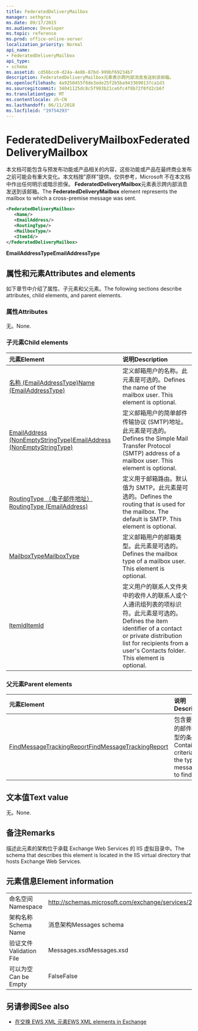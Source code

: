 ```yaml
---
title: FederatedDeliveryMailbox
manager: sethgros
ms.date: 09/17/2015
ms.audience: Developer
ms.topic: reference
ms.prod: office-online-server
localization_priority: Normal
api_name:
- FederatedDeliveryMailbox
api_type:
- schema
ms.assetid: cd56bcc0-d24a-4e8b-87bd-999bf69234b7
description: FederatedDeliveryMailbox元素表示跨内部消息发送到该邮箱。
ms.openlocfilehash: 4a9250455f8de3ede25f2b5ba9433690137ca1d3
ms.sourcegitcommit: 34041125dc8c5f993b21cebfc4f8b72f0fd2cb6f
ms.translationtype: MT
ms.contentlocale: zh-CN
ms.lasthandoff: 06/11/2018
ms.locfileid: "19754293"
---
```

# <a name="federateddeliverymailbox"></a><span data-ttu-id="1bb0f-103">FederatedDeliveryMailbox</span><span class="sxs-lookup"><span data-stu-id="1bb0f-103">FederatedDeliveryMailbox</span></span>

<span data-ttu-id="1bb0f-104">本文档可能包含与预发布功能或产品相关的内容，这些功能或产品在最终商业发布之前可能会有重大变化。本文档按"原样"提供，仅供参考，Microsoft 不在本文档中作出任何明示或暗示担保。 **FederatedDeliveryMailbox**元素表示跨内部消息发送到该邮箱。</span><span class="sxs-lookup"><span data-stu-id="1bb0f-104">The **FederatedDeliveryMailbox** element represents the mailbox to which a cross-premise message was sent.</span></span> 
  
```XML
<FederatedDeliveryMailbox>
   <Name/>
   <EmailAddress/>
   <RoutingType/>
   <MailboxType/>
   <ItemId/>
</FederatedDeliveryMailbox>
```

 <span data-ttu-id="1bb0f-105">**EmailAddressType**</span><span class="sxs-lookup"><span data-stu-id="1bb0f-105">**EmailAddressType**</span></span>
## <a name="attributes-and-elements"></a><span data-ttu-id="1bb0f-106">属性和元素</span><span class="sxs-lookup"><span data-stu-id="1bb0f-106">Attributes and elements</span></span>

<span data-ttu-id="1bb0f-107">如下章节中介绍了属性、子元素和父元素。</span><span class="sxs-lookup"><span data-stu-id="1bb0f-107">The following sections describe attributes, child elements, and parent elements.</span></span>
  
### <a name="attributes"></a><span data-ttu-id="1bb0f-108">属性</span><span class="sxs-lookup"><span data-stu-id="1bb0f-108">Attributes</span></span>

<span data-ttu-id="1bb0f-109">无。</span><span class="sxs-lookup"><span data-stu-id="1bb0f-109">None.</span></span>
  
### <a name="child-elements"></a><span data-ttu-id="1bb0f-110">子元素</span><span class="sxs-lookup"><span data-stu-id="1bb0f-110">Child elements</span></span>

|<span data-ttu-id="1bb0f-111">**元素**</span><span class="sxs-lookup"><span data-stu-id="1bb0f-111">**Element**</span></span>|<span data-ttu-id="1bb0f-112">**说明**</span><span class="sxs-lookup"><span data-stu-id="1bb0f-112">**Description**</span></span>|
|:-----|:-----|
|[<span data-ttu-id="1bb0f-113">名称 (EmailAddressType)</span><span class="sxs-lookup"><span data-stu-id="1bb0f-113">Name (EmailAddressType)</span></span>](name-emailaddresstype.md) <br/> |<span data-ttu-id="1bb0f-p101">定义邮箱用户的名称。此元素是可选的。</span><span class="sxs-lookup"><span data-stu-id="1bb0f-p101">Defines the name of the mailbox user. This element is optional.</span></span>  <br/> |
|[<span data-ttu-id="1bb0f-116">EmailAddress (NonEmptyStringType)</span><span class="sxs-lookup"><span data-stu-id="1bb0f-116">EmailAddress (NonEmptyStringType)</span></span>](emailaddress-nonemptystringtype.md) <br/> |<span data-ttu-id="1bb0f-p102">定义邮箱用户的简单邮件传输协议 (SMTP)地址。此元素是可选的。</span><span class="sxs-lookup"><span data-stu-id="1bb0f-p102">Defines the Simple Mail Transfer Protocol (SMTP) address of a mailbox user. This element is optional.</span></span>  <br/> |
|[<span data-ttu-id="1bb0f-119">RoutingType （电子邮件地址）</span><span class="sxs-lookup"><span data-stu-id="1bb0f-119">RoutingType (EmailAddress)</span></span>](routingtype-emailaddress.md) <br/> |<span data-ttu-id="1bb0f-p103">定义用于邮箱路由。默认值为 SMTP。此元素是可选的。</span><span class="sxs-lookup"><span data-stu-id="1bb0f-p103">Defines the routing that is used for the mailbox. The default is SMTP. This element is optional.</span></span>  <br/> |
|[<span data-ttu-id="1bb0f-123">MailboxType</span><span class="sxs-lookup"><span data-stu-id="1bb0f-123">MailboxType</span></span>](mailboxtype.md) <br/> |<span data-ttu-id="1bb0f-p104">定义邮箱用户的邮箱类型。此元素是可选的。</span><span class="sxs-lookup"><span data-stu-id="1bb0f-p104">Defines the mailbox type of a mailbox user. This element is optional.</span></span>  <br/> |
|[<span data-ttu-id="1bb0f-126">ItemId</span><span class="sxs-lookup"><span data-stu-id="1bb0f-126">ItemId</span></span>](itemid.md) <br/> |<span data-ttu-id="1bb0f-p105">定义用户的联系人文件夹中的收件人的联系人或个人通讯组列表的项标识符。此元素是可选的。</span><span class="sxs-lookup"><span data-stu-id="1bb0f-p105">Defines the item identifier of a contact or private distribution list for recipients from a user's Contacts folder. This element is optional.</span></span>  <br/> |
   
### <a name="parent-elements"></a><span data-ttu-id="1bb0f-129">父元素</span><span class="sxs-lookup"><span data-stu-id="1bb0f-129">Parent elements</span></span>

|<span data-ttu-id="1bb0f-130">**元素**</span><span class="sxs-lookup"><span data-stu-id="1bb0f-130">**Element**</span></span>|<span data-ttu-id="1bb0f-131">**说明**</span><span class="sxs-lookup"><span data-stu-id="1bb0f-131">**Description**</span></span>|
|:-----|:-----|
|[<span data-ttu-id="1bb0f-132">FindMessageTrackingReport</span><span class="sxs-lookup"><span data-stu-id="1bb0f-132">FindMessageTrackingReport</span></span>](findmessagetrackingreport.md) <br/> |<span data-ttu-id="1bb0f-133">包含要查找的邮件的类型的条件。</span><span class="sxs-lookup"><span data-stu-id="1bb0f-133">Contains criteria for the types of messages to find.</span></span>  <br/> |
   
## <a name="text-value"></a><span data-ttu-id="1bb0f-134">文本值</span><span class="sxs-lookup"><span data-stu-id="1bb0f-134">Text value</span></span>

<span data-ttu-id="1bb0f-135">无。</span><span class="sxs-lookup"><span data-stu-id="1bb0f-135">None.</span></span>
  
## <a name="remarks"></a><span data-ttu-id="1bb0f-136">备注</span><span class="sxs-lookup"><span data-stu-id="1bb0f-136">Remarks</span></span>

<span data-ttu-id="1bb0f-137">描述此元素的架构位于承载 Exchange Web Services 的 IIS 虚拟目录中。</span><span class="sxs-lookup"><span data-stu-id="1bb0f-137">The schema that describes this element is located in the IIS virtual directory that hosts Exchange Web Services.</span></span>
  
## <a name="element-information"></a><span data-ttu-id="1bb0f-138">元素信息</span><span class="sxs-lookup"><span data-stu-id="1bb0f-138">Element information</span></span>

|||
|:-----|:-----|
|<span data-ttu-id="1bb0f-139">命名空间</span><span class="sxs-lookup"><span data-stu-id="1bb0f-139">Namespace</span></span>  <br/> |http://schemas.microsoft.com/exchange/services/2006/messages  <br/> |
|<span data-ttu-id="1bb0f-140">架构名称</span><span class="sxs-lookup"><span data-stu-id="1bb0f-140">Schema Name</span></span>  <br/> |<span data-ttu-id="1bb0f-141">消息架构</span><span class="sxs-lookup"><span data-stu-id="1bb0f-141">Messages schema</span></span>  <br/> |
|<span data-ttu-id="1bb0f-142">验证文件</span><span class="sxs-lookup"><span data-stu-id="1bb0f-142">Validation File</span></span>  <br/> |<span data-ttu-id="1bb0f-143">Messages.xsd</span><span class="sxs-lookup"><span data-stu-id="1bb0f-143">Messages.xsd</span></span>  <br/> |
|<span data-ttu-id="1bb0f-144">可以为空</span><span class="sxs-lookup"><span data-stu-id="1bb0f-144">Can be Empty</span></span>  <br/> |<span data-ttu-id="1bb0f-145">False</span><span class="sxs-lookup"><span data-stu-id="1bb0f-145">False</span></span>  <br/> |
   
## <a name="see-also"></a><span data-ttu-id="1bb0f-146">另请参阅</span><span class="sxs-lookup"><span data-stu-id="1bb0f-146">See also</span></span>



- [<span data-ttu-id="1bb0f-147">在交换 EWS XML 元素</span><span class="sxs-lookup"><span data-stu-id="1bb0f-147">EWS XML elements in Exchange</span></span>](ews-xml-elements-in-exchange.md)

